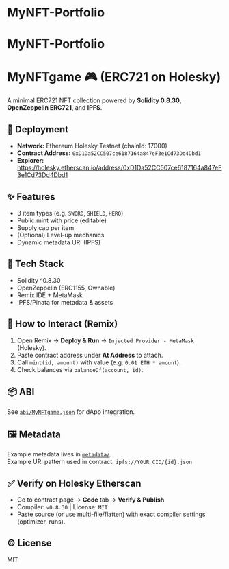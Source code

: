 ﻿# MyNFT-Portfolio
# MyNFT-Portfolio


# MyNFTgame 🎮 (ERC721 on Holesky)

A minimal ERC721 NFT collection powered by **Solidity 0.8.30**, **OpenZeppelin ERC721**, and **IPFS**.

## 🔗 Deployment
- **Network:** Ethereum Holesky Testnet (chainId: 17000)
- **Contract Address:** `0xD1Da52CC507ce6187164a847eF3e1Cd73Dd4Dbd1`
- **Explorer:** https://holesky.etherscan.io/address/0xD1Da52CC507ce6187164a847eF3e1Cd73Dd4Dbd1

## ✨ Features
- 3 item types (e.g. `SWORD`, `SHIELD`, `HERO`)
- Public mint with price (editable)
- Supply cap per item
- (Optional) Level-up mechanics
- Dynamic metadata URI (IPFS)

## 🧱 Tech Stack
- Solidity ^0.8.30
- OpenZeppelin (ERC1155, Ownable)
- Remix IDE + MetaMask
- IPFS/Pinata for metadata & assets

## 🧪 How to Interact (Remix)
1. Open Remix → **Deploy & Run** → `Injected Provider - MetaMask` (Holesky).
2. Paste contract address under **At Address** to attach.
3. Call `mint(id, amount)` with value (e.g. `0.01 ETH * amount`).
4. Check balances via `balanceOf(account, id)`.

## 📦 ABI
See [`abi/MyNFTgame.json`](./abi/MyNFTgame.json) for dApp integration.

## 🖼️ Metadata
Example metadata lives in [`metadata/`](./metadata).  
Example URI pattern used in contract: `ipfs://YOUR_CID/{id}.json`

## ✅ Verify on Holesky Etherscan
- Go to contract page → **Code** tab → **Verify & Publish**
- Compiler: `v0.8.30` | License: `MIT`
- Paste source (or use multi-file/flatten) with exact compiler settings (optimizer, runs).

## © License
MIT



